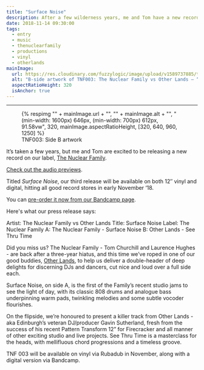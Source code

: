 ```yaml
---
title: "Surface Noise"
description: After a few wilderness years, me and Tom have a new record ready to drop.
date: 2018-11-14 09:30:00
tags:
  - entry
  - music
  - thenuclearfamily
  - productions
  - vinyl
  - otherlands
mainImage:
  url: https://res.cloudinary.com/fuzzylogic/image/upload/v1589737885/tnf003sideb_qdaezf.jpg
  alt: "B-side artwork of TNF003: The Nuclear Family vs Other Lands – “Surface Noise”"
  aspectRatioHeight: 320
  isAnchor: true
---
```


---
<figure>
  {% respimg "" + mainImage.url + "", "" + mainImage.alt + "", "(min-width: 1600px) 646px, (min-width: 700px) 612px, 91.58vw", 320, mainImage.aspectRatioHeight, [320, 640, 960, 1250] %}
  <figcaption>TNF003: Side B artwork
</figure>

It’s taken a few years, but me and Tom are excited to be releasing a new record on our label, [The Nuclear Family](https://nuclearfami.ly/).

[Check out the audio previews](https://soundcloud.com/the_nuclear_family/sets/tnf-003-surface-noise-clips).

Titled _Surface Noise_, our third release will be available on both 12″ vinyl and digital, hitting all good record stores in early November ‘18.

You can [pre-order it now from our Bandcamp page](https://the-nuclear-family.bandcamp.com/album/surface-noise).

Here's what our press release says:

Artist: The Nuclear Family vs Other Lands
Title: Surface Noise
Label: The Nuclear Family
A: The Nuclear Family - Surface Noise
B: Other Lands - See Thru Time

Did you miss us? The Nuclear Family - Tom Churchill and Laurence Hughes - are back after a three-year hiatus, and this time we’ve roped in one of our good buddies, [Other Lands](https://www.discogs.com/artist/6118087-Other-Lands), to help us deliver a double-header of deep delights for discerning DJs and dancers, cut nice and loud over a full side each.

Surface Noise, on side A, is the first of the Family’s recent studio jams to see the light of day, with its classic 808 drums and analogue bass underpinning warm pads, twinkling melodies and some subtle vocoder flourishes.

On the flipside, we’re honoured to present a killer track from Other Lands - aka Edinburgh’s veteran DJ/producer Gavin Sutherland, fresh from the success of his recent Pattern Transform 12” for Firecracker and all manner of other exciting studio and live projects. See Thru Time is a masterclass for the heads, with mellifluous chord progressions and a timeless groove.

TNF 003 will be available on vinyl via Rubadub in November, along with a digital version via Bandcamp.
